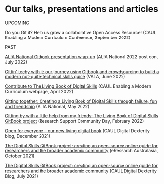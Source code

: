 # Our talks, presentations and articles


UPCOMING 

Do you Git it? Help us grow a collaborative Open Access Resource! (CAUL Enabling a Modern Curriculum Conference, September 2022)


PAST

[ALIA National Gitbook presentation wrap-up]([https://cloudstor.aarnet.edu.au/plus/s/ZLxTlgbJOs3lCX9](https://www.eventbrite.com.au/e/alia-national-2022-post-con-tickets-328717170907?fbclid=IwAR2OSOiCDru07LHVR7IAw1c_w-cZLQXYyirQyuB4MPd3JXYuTxMEH4dFJ2E)) (ALIA National 2022 post con, July 2022)

[Gittin' techy with it: our journey using Gitbook and crowdsourcing to build a modern not-quite-technical skills guide](https://www.vala.org.au/vala2022-proceedings/vala2022-onsite-session-21-king/#) (VALA, June 2022) 

[Contribute to The Living Book of Digital Skills](http://moderncurriculum.caul.edu.au/2022/04/22/contribute-to-the-living-book-of-digital-skills/) (CAUL Enabling a Modern Curriculum webpage, April 2022)

[Gitting together: Creating a Living Book of Digital Skills through failure, fun and friendship](https://www.alia.org.au/Conference/Abstracts/Concurrent-Sessions/Gitting-together.aspx) (ALIA National, May 2022)

[Gitting by with a little help from my friends: The Living Book of Digital Skills GitBook project](https://youtu.be/znO1WMyf_RU) (Research Support Community Day, February 2022)

[Open for everyone – our new living digital book](https://digitaldexterity.edublogs.org/2021/12/06/open-for-everyone-our-new-living-digital-book/) (CAUL Digital Dexterity blog, December 2021)

[The Digital Skills GitBook project: creating an open-source online guide for researchers and the broader academic community](https://conference.eresearch.edu.au/events/the-digital-skills-gitbook-project-creating-an-open-source-online-guide-for-researchers-and-the-broader-academic-community/) (eResearch Australasia, October 2021)

[The Digital Skills GitBook project: creating an open-source online guide for researchers and the broader academic community](https://digitaldexterity.edublogs.org/2021/07/12/the-digital-skills-gitbook-project-creating-an-open-source-online-guide-for-researchers-and-the-broader-academic-community/) (CAUL Digital Dexterity Blog, July 2021)

